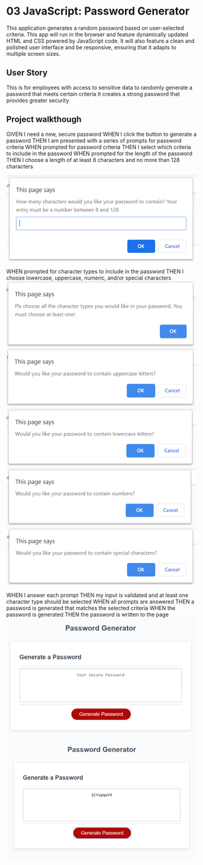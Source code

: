 # 03 JavaScript: Password Generator
This application generates a random password based on user-selected criteria. This app will run in the browser and feature dynamically updated HTML and CSS powered by JavaScript code. It will also feature a clean and polished user interface and be responsive, ensuring that it adapts to multiple screen sizes.

## User Story


This is for employees with access to sensitive data
to randomly generate a password that meets certain criteria
It creates a strong password that provides greater security


## Project walkthough


GIVEN I need a new, secure password
WHEN I click the button to generate a password
THEN I am presented with a series of prompts for password criteria
WHEN prompted for password criteria
THEN I select which criteria to include in the password
WHEN prompted for the length of the password
THEN I choose a length of at least 8 characters and no more than 128 characters

![](2020-02-10-19-39-56.png)

WHEN prompted for character types to include in the password
THEN I choose lowercase, uppercase, numeric, and/or special characters
![](2020-02-10-19-40-28.png)
![](2020-02-10-19-40-43.png)
![](2020-02-10-19-41-10.png)
![](2020-02-10-19-41-30.png)
![](2020-02-10-19-41-50.png)

WHEN I answer each prompt
THEN my input is validated and at least one character type should be selected
WHEN all prompts are answered
THEN a password is generated that matches the selected criteria
WHEN the password is generated
THEN the password is written to the page
![](2020-02-10-19-42-24.png)
![](2020-02-10-19-42-43.png)



